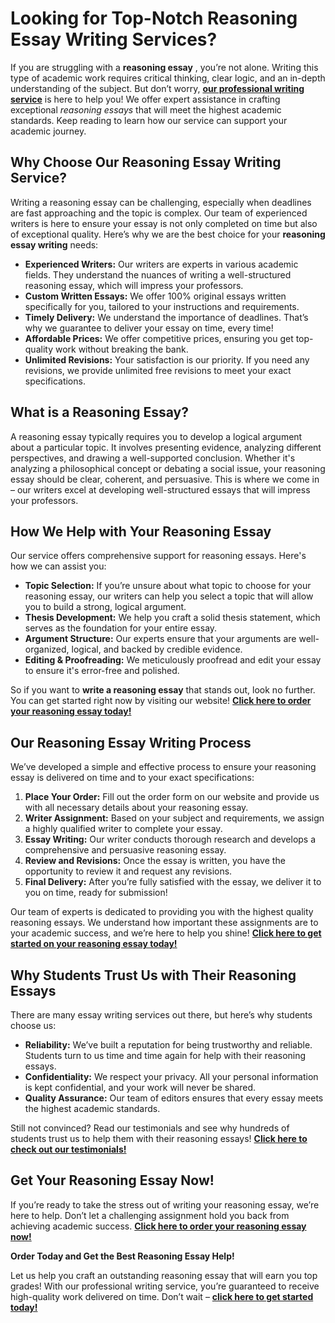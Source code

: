 # Looking for Top-Notch Reasoning Essay Writing Services?

If you are struggling with a **reasoning essay** , you’re not alone. Writing this type of academic work requires critical thinking, clear logic, and an in-depth understanding of the subject. But don’t worry, [**our professional writing service**](https://tinyurl.com/topessay?keyword=reasoning+essay) is here to help you! We offer expert assistance in crafting exceptional _reasoning essays_ that will meet the highest academic standards. Keep reading to learn how our service can support your academic journey.

## Why Choose Our **Reasoning Essay Writing Service?**

Writing a reasoning essay can be challenging, especially when deadlines are fast approaching and the topic is complex. Our team of experienced writers is here to ensure your essay is not only completed on time but also of exceptional quality. Here’s why we are the best choice for your **reasoning essay writing** needs:

- **Experienced Writers:** Our writers are experts in various academic fields. They understand the nuances of writing a well-structured reasoning essay, which will impress your professors.
- **Custom Written Essays:** We offer 100% original essays written specifically for you, tailored to your instructions and requirements.
- **Timely Delivery:** We understand the importance of deadlines. That’s why we guarantee to deliver your essay on time, every time!
- **Affordable Prices:** We offer competitive prices, ensuring you get top-quality work without breaking the bank.
- **Unlimited Revisions:** Your satisfaction is our priority. If you need any revisions, we provide unlimited free revisions to meet your exact specifications.

## What is a Reasoning Essay?

A reasoning essay typically requires you to develop a logical argument about a particular topic. It involves presenting evidence, analyzing different perspectives, and drawing a well-supported conclusion. Whether it's analyzing a philosophical concept or debating a social issue, your reasoning essay should be clear, coherent, and persuasive. This is where we come in – our writers excel at developing well-structured essays that will impress your professors.

## How We Help with Your Reasoning Essay

Our service offers comprehensive support for reasoning essays. Here's how we can assist you:

- **Topic Selection:** If you’re unsure about what topic to choose for your reasoning essay, our writers can help you select a topic that will allow you to build a strong, logical argument.
- **Thesis Development:** We help you craft a solid thesis statement, which serves as the foundation for your entire essay.
- **Argument Structure:** Our experts ensure that your arguments are well-organized, logical, and backed by credible evidence.
- **Editing & Proofreading:** We meticulously proofread and edit your essay to ensure it's error-free and polished.

So if you want to **write a reasoning essay** that stands out, look no further. You can get started right now by visiting our website! [**Click here to order your reasoning essay today!**](https://tinyurl.com/topessay?keyword=reasoning+essay)

## Our Reasoning Essay Writing Process

We’ve developed a simple and effective process to ensure your reasoning essay is delivered on time and to your exact specifications:

1. **Place Your Order:** Fill out the order form on our website and provide us with all necessary details about your reasoning essay.
2. **Writer Assignment:** Based on your subject and requirements, we assign a highly qualified writer to complete your essay.
3. **Essay Writing:** Our writer conducts thorough research and develops a comprehensive and persuasive reasoning essay.
4. **Review and Revisions:** Once the essay is written, you have the opportunity to review it and request any revisions.
5. **Final Delivery:** After you’re fully satisfied with the essay, we deliver it to you on time, ready for submission!

Our team of experts is dedicated to providing you with the highest quality reasoning essays. We understand how important these assignments are to your academic success, and we’re here to help you shine! [**Click here to get started on your reasoning essay today!**](https://tinyurl.com/topessay?keyword=reasoning+essay)

## Why Students Trust Us with Their Reasoning Essays

There are many essay writing services out there, but here’s why students choose us:

- **Reliability:** We’ve built a reputation for being trustworthy and reliable. Students turn to us time and time again for help with their reasoning essays.
- **Confidentiality:** We respect your privacy. All your personal information is kept confidential, and your work will never be shared.
- **Quality Assurance:** Our team of editors ensures that every essay meets the highest academic standards.

Still not convinced? Read our testimonials and see why hundreds of students trust us to help them with their reasoning essays! [**Click here to check out our testimonials!**](https://tinyurl.com/topessay?keyword=reasoning+essay)

## Get Your Reasoning Essay Now!

If you’re ready to take the stress out of writing your reasoning essay, we’re here to help. Don’t let a challenging assignment hold you back from achieving academic success. [**Click here to order your reasoning essay now!**](https://tinyurl.com/topessay?keyword=reasoning+essay)

**Order Today and Get the Best Reasoning Essay Help!**

Let us help you craft an outstanding reasoning essay that will earn you top grades! With our professional writing service, you’re guaranteed to receive high-quality work delivered on time. Don’t wait – [**click here to get started today!**](https://tinyurl.com/topessay?keyword=reasoning+essay)
